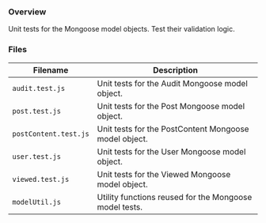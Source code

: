 ### Overview

Unit tests for the Mongoose model objects.  Test their validation logic.

### Files

| Filename               | Description                                                                |
|------------------------|----------------------------------------------------------------------------|
| `audit.test.js`        | Unit tests for the Audit Mongoose model object.                            |
| `post.test.js`         | Unit tests for the Post Mongoose model object.                             |
| `postContent.test.js`  | Unit tests for the PostContent Mongoose model object.                      |
| `user.test.js`         | Unit tests for the User Mongoose model object.                             |
| `viewed.test.js`       | Unit tests for the Viewed Mongoose model object.                           |
| `modelUtil.js`         | Utility functions reused for the Mongoose model tests.                     |